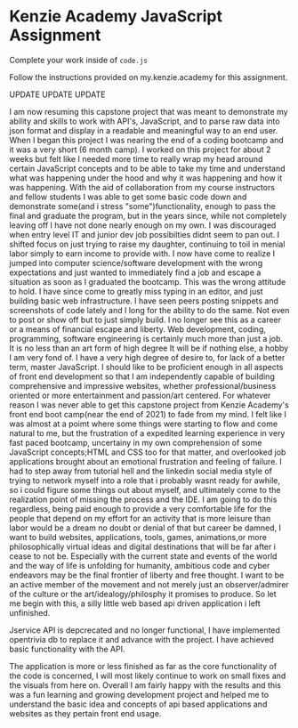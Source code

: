 # Kenzie Academy JavaScript Assignment

Complete your work inside of `code.js`

Follow the instructions provided on my.kenzie.academy for this assignment.

UPDATE UPDATE UPDATE

I am now resuming this capstone project that was meant to demonstrate my ability and skills to work with API's, JavaScript, and to parse raw data into json format and display in a readable and meaningful way to an end user. When I began this project I was nearing the end of a coding bootcamp and it was a very short (6 month camp). I worked on this project for about 2 weeks but felt like I needed more time to really wrap my head around certain JavaScript concepts and to be able to take my time and understand what was happening under the hood and why it was happening and how it was happening. With the aid of collaboration from my course instructors and fellow students I was able to get some basic code down and demonstrate some(and i stress "some")functionality, enough to pass the final and graduate the program, but in the years since, while not completely leaving off I have not done nearly enough on my own. I was discouraged when entry level IT and junior dev job possibilties didnt seem to pan out. I shifted focus on just trying to raise my daughter, continuing to toil in menial labor simply to earn income to provide with. I now have come to realize I jumped into computer science/software development with the wrong expectations and just wanted to immediately find a job and escape a situation as soon as I graduated the bootcamp. This was the wrong attitude to hold. I have since come to greatly miss typing in an editor, and just building basic web infrastructure. I have seen peers posting snippets and screenshots of code lately and I long for the ability to do the same. Not even to post or show off but to just simply build. I no longer see this as a career or a means of financial escape and liberty. Web development, coding, programming, software engineering is certainly much more than just a job. It is no less than an art form of high degree It will be if nothing else, a hobby I am very fond of. I have a very high degree of desire to, for lack of a better term, master JavaScript. I should like to be proficient enough in all aspects of front end development so that I am independently capable of building comprehensive and impressive websites, whether professional/business oriented or more entertainment and passion/art centered. For whatever reason I was never able to get this capstone project from Kenzie Academy's front end boot camp(near the end of 2021) to fade from my mind. I felt like I was almost at a poimt where some things were starting to flow and come natural to me, but the frustration of a expedited learning experience in very fast paced bootcamp, uncertainy in my own comprehension of some JavaScript concepts;HTML and CSS too for that matter, and overlooked job applications brought about an emotional frustration and feeling of failure. I had to step away from tutorial hell and the linkedin social media style of trying to network myself into a role that i probably wasnt ready for awhile, so i could figure some things out about myself, and ultimately come to the realization point of missing the process and the IDE. I am going to do this regardless, being paid enough to provide a very comfortable life for the people that depend on my effort for an activity that is more leisure than labor would be a dream no doubt or denial of that but career be damned, I want to build websites, applications, tools, games, animations,or more philosophically virtual ideas and digital destinations that will be far after i cease to not be. Especially with the current state and events of the world and the way of life is unfolding for humanity, ambitious code and cyber endeavors may be the final frontier of liberty and free thought. I want to be an active member of the movement and not merely just an observer/admirer of the culture or the art/idealogy/philosphy it promises to produce. So let me begin with this, a silly little web based api driven application i left unfinished.

Jservice API is depcrecated and no longer functional, I have implemented opentrivia db to replace it and advance with the project. I have achieved basic functionality with the API.

The application is more or less finished as far as the core functionality of the code is concerned, I will most likely continue to work on small fixes and the visuals from here on. Overall I am fairly happy with the results and this was a fun learning and growing development project and helped me to understand the basic idea and concepts of api based applications and websites as they pertain front end usage.
